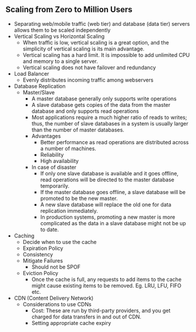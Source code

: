 ## Scaling from Zero to Million Users
* Separating web/mobile traffic (web tier) and database (data tier) servers allows them to be scaled independently
* Vertical Scaling vs Horizontal Scaling
  * When traffic is low, vertical scaling is a great option, and the simplicity of vertical scaling is its main advantage.
  * Vertical scaling has a hard limit. It is impossible to add unlimited CPU and memory to a single server.
  * Vertical scaling does not have failover and redundancy
* Load Balancer
  * Evenly distributes incoming traffic among webservers
* Database Replication
  * Master/Slave
    * A master database generally only supports write operations
    * A slave database gets copies of the data from the master database and only supports read operations
    * Most applications require a much higher ratio of reads to writes; thus, the number of slave databases in a system is usually larger 
    than the number of master databases.
    * Advantages
      * Better performance as read operations are distributed across a number of machines.
      * Reliability
      * High availability
    * In case of disaster
      * If only one slave database is available and it goes offline, read operations will be directed to the master database temporarily. 
      * If the master database goes offline, a slave database will be promoted to be the new master. 
      * A new slave database will replace the old one for data replication immediately.
      * In production systems, promoting a new master is more complicated as the data in a slave database might not be up to date. 
* Caching
  * Decide when to use the cache
  * Expiration Policy
  * Consistency
  * Mitigate Failures 
    * Should not be SPOF
  * Eviction Policy
    * Once the cache is full, any requests to add items to the cache might cause existing items to be removed. Eg. LRU, LFU, FIFO etc.
* CDN (Content Delivery Network)
  * Considerations to use CDNs
    * Cost: These are run by third-party providers, and you get charged for data transfers in and out of CDN. 
    * Setting appropriate cache expiry
